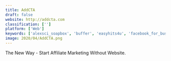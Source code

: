 ```yaml
---
title: AddCTA
draft: false 
website: http://addcta.com
classification: ['']
platform: ['Web']
keywords: ['alexsci_soapbox', 'buffer', 'easyhits4u', 'facebook_for_business', 'getspread.it', 'hibari', 'hitleap', 'hootsuite', 'insighter.io', 'knackmap', 'leadazzle', 'linkbrandr', 'olay.io', 'promorepublic', 'rite.ly', 'snapt.io', 'socialpilot', 'exitbar.io']
image: 2020/04/AddCTA.png
---
```

The New Way - Start Affiliate Marketing Without Website.